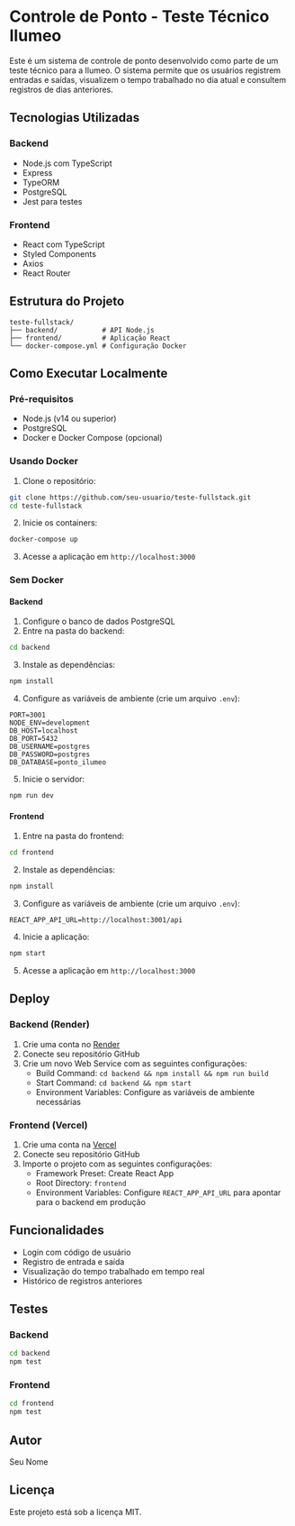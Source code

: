 # Controle de Ponto - Teste Técnico Ilumeo

Este é um sistema de controle de ponto desenvolvido como parte de um teste técnico para a Ilumeo. O sistema permite que os usuários registrem entradas e saídas, visualizem o tempo trabalhado no dia atual e consultem registros de dias anteriores.

## Tecnologias Utilizadas

### Backend
- Node.js com TypeScript
- Express
- TypeORM
- PostgreSQL
- Jest para testes

### Frontend
- React com TypeScript
- Styled Components
- Axios
- React Router

## Estrutura do Projeto

```
teste-fullstack/
├── backend/           # API Node.js
├── frontend/          # Aplicação React
└── docker-compose.yml # Configuração Docker
```

## Como Executar Localmente

### Pré-requisitos
- Node.js (v14 ou superior)
- PostgreSQL
- Docker e Docker Compose (opcional)

### Usando Docker
1. Clone o repositório:
```bash
git clone https://github.com/seu-usuario/teste-fullstack.git
cd teste-fullstack
```

2. Inicie os containers:
```bash
docker-compose up
```

3. Acesse a aplicação em `http://localhost:3000`

### Sem Docker

#### Backend
1. Configure o banco de dados PostgreSQL
2. Entre na pasta do backend:
```bash
cd backend
```

3. Instale as dependências:
```bash
npm install
```

4. Configure as variáveis de ambiente (crie um arquivo `.env`):
```
PORT=3001
NODE_ENV=development
DB_HOST=localhost
DB_PORT=5432
DB_USERNAME=postgres
DB_PASSWORD=postgres
DB_DATABASE=ponto_ilumeo
```

5. Inicie o servidor:
```bash
npm run dev
```

#### Frontend
1. Entre na pasta do frontend:
```bash
cd frontend
```

2. Instale as dependências:
```bash
npm install
```

3. Configure as variáveis de ambiente (crie um arquivo `.env`):
```
REACT_APP_API_URL=http://localhost:3001/api
```

4. Inicie a aplicação:
```bash
npm start
```

5. Acesse a aplicação em `http://localhost:3000`

## Deploy

### Backend (Render)
1. Crie uma conta no [Render](https://render.com)
2. Conecte seu repositório GitHub
3. Crie um novo Web Service com as seguintes configurações:
   - Build Command: `cd backend && npm install && npm run build`
   - Start Command: `cd backend && npm start`
   - Environment Variables: Configure as variáveis de ambiente necessárias

### Frontend (Vercel)
1. Crie uma conta na [Vercel](https://vercel.com)
2. Conecte seu repositório GitHub
3. Importe o projeto com as seguintes configurações:
   - Framework Preset: Create React App
   - Root Directory: `frontend`
   - Environment Variables: Configure `REACT_APP_API_URL` para apontar para o backend em produção

## Funcionalidades

- Login com código de usuário
- Registro de entrada e saída
- Visualização do tempo trabalhado em tempo real
- Histórico de registros anteriores

## Testes

### Backend
```bash
cd backend
npm test
```

### Frontend
```bash
cd frontend
npm test
```

## Autor

Seu Nome

## Licença

Este projeto está sob a licença MIT. 